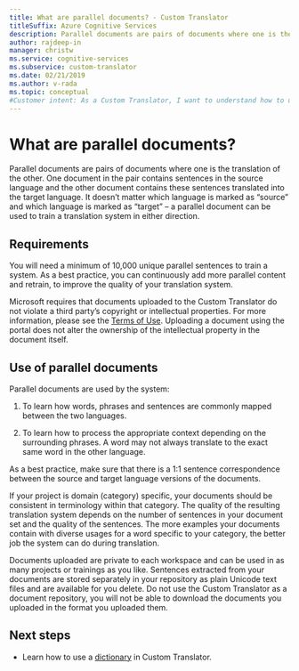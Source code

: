 ```yaml
---
title: What are parallel documents? - Custom Translator
titleSuffix: Azure Cognitive Services
description: Parallel documents are pairs of documents where one is the translation of the other. One document in the pair contains sentences in the source language and the other document contains these sentences translated into the target language.
author: rajdeep-in
manager: christw
ms.service: cognitive-services
ms.subservice: custom-translator
ms.date: 02/21/2019
ms.author: v-rada
ms.topic: conceptual
#Customer intent: As a Custom Translator, I want to understand how to use parallel documents to build a custom translation model.
---
```


# What are parallel documents?

Parallel documents are pairs of documents where one is the translation of the
other. One document in the pair contains sentences in the source language and
the other document contains these sentences translated into the target language.
It doesn’t matter which language is marked as “source” and which language is
marked as “target” – a parallel document can be used to train a translation
system in either direction.

## Requirements

You will need a minimum of 10,000 unique parallel sentences to train a system. As a
best practice, you can continuously add more parallel content and retrain, to
improve the quality of your translation system.

Microsoft requires that documents uploaded to the Custom Translator do not
violate a third party’s copyright or intellectual properties. For more
information, please see the [Terms of
Use](https://azure.microsoft.com/support/legal/cognitive-services-terms/).
Uploading a document using the portal does not alter the ownership of the
intellectual property in the document itself.

## Use of parallel documents

Parallel documents are used by the system:

1.  To learn how words, phrases and sentences are commonly mapped between the
    two languages.

2.  To learn how to process the appropriate context depending on the surrounding
    phrases. A word may not always translate to the exact same word in the other
    language.

As a best practice, make sure that there is a 1:1 sentence correspondence between
the source and target language versions of the documents.

If your project is domain (category) specific, your documents should be
consistent in terminology within that category. The quality of the resulting
translation system depends on the number of sentences in your document set and
the quality of the sentences. The more examples your documents contain with
diverse usages for a word specific to your category, the better job the system
can do during translation.

Documents uploaded are private to each workspace and can be used in as many
projects or trainings as you like. Sentences extracted from your documents are
stored separately in your repository as plain Unicode text files and are
available for you delete. Do not use the Custom Translator as a document
repository, you will not be able to download the documents you uploaded in the
format you uploaded them.



## Next steps

- Learn how to use a [dictionary](what-is-dictionary.md) in Custom Translator.
